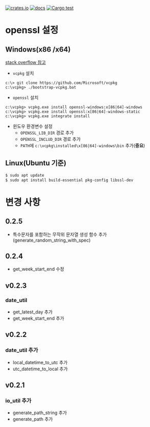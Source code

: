 [![crates.io](https://img.shields.io/crates/v/cliff3-util.svg)](https://crates.io/crates/cliff3-util)
[![docs](https://docs.rs/cliff3-util/badge.svg)](https://docs.rs/cliff3-util)
[![Cargo test](https://github.com/JoonHoSon/rust-util/actions/workflows/cargo_test.yml/badge.svg)](https://github.com/JoonHoSon/rust-util/actions)

# openssl 설정

## Windows(x86 /x64)

[stack overflow 참고](https://stackoverflow.com/a/61921362)

* `vcpkg` 설치

```shell
c:\> git clone https://github.com/Microsoft/vcpkg
c:\vcpkg> ./bootstrap-vcpkg.bat 
```

* `openssl` 설치

```shell
c:\vcpkg> vcpkg.exe install openssl-windows:x[86|64]-windows
c:\vcpkg> vcpkg.exe install openssl:x[86|64]-windows-static
c:\vcpkg> vcpkg.exe integrate install
```

* 윈도우 환경변수 설정
    * `OPENSSL_LIB_DIR` 경로 추가
    * `OPENSSL_INCLUD_DIR` 경로 추가
    * `PATH`에 `c:\vcpkg\installed\x[86|64]-windows\bin` 추가(**중요**)

## Linux(Ubuntu 기준)

```bash
$ sudo apt update
$ sudo apt install build-essential pkg-config libssl-dev
```

# 변경 사항

## 0.2.5

- 특수문자를 포함하는 무작위 문자열 생성 함수 추가(generate_random_string_with_spec)

## 0.2.4

- get_week_start_end 수정

## v0.2.3

### date_util

- get_latest_day 추가
- get_week_start_end 추가

## v0.2.2

### date_util 추가

- local_datetime_to_utc 추가
- utc_datetime_to_local 추가

## v0.2.1

### io_util 추가

- generate_path_string 추가
- generate_path 추가